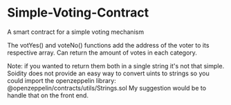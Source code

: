 # Simple-Voting-Contract
A smart contract for a simple voting mechanism

The votYes() and voteNo() functions add the address of the voter to its respective array.
Can return the amount of votes in each category.

Note: if you wanted to return them both in a single string it's not that simple. Soidity does not provide an easy way to convert uints to strings so you could import the openzeppelin library: @openzeppelin/contracts/utils/Strings.sol
My suggestion would be to handle that on the front end.
